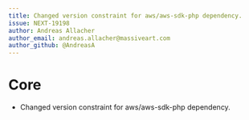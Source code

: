 ```yaml
---
title: Changed version constraint for aws/aws-sdk-php dependency.
issue: NEXT-19198
author: Andreas Allacher
author_email: andreas.allacher@massiveart.com
author_github: @AndreasA
---
```

# Core
* Changed version constraint for aws/aws-sdk-php dependency.
